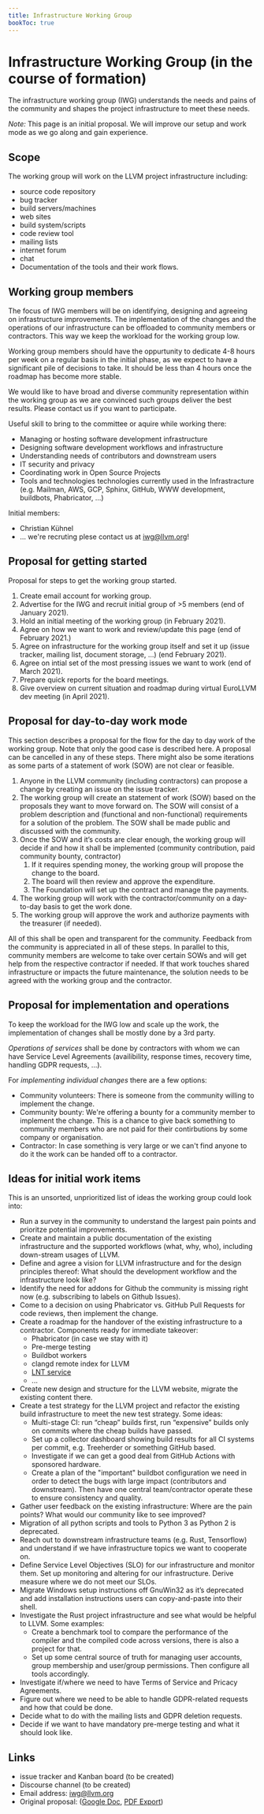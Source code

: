 ```yaml
---
title: Infrastructure Working Group
bookToc: true
---
```

# Infrastructure Working Group (in the course of formation)

The infrastructure working group (IWG) understands the needs and pains of the
community and shapes the project infrastructure to meet these needs.

*Note:* This page is an initial proposal. We will improve our setup and work
mode as we go along and gain experience.

## Scope

The working group will work on the LLVM project infrastructure including:

* source code repository
* bug tracker
* build servers/machines
* web sites
* build system/scripts
* code review tool
* mailing lists
* internet forum
* chat
* Documentation of the tools and their work flows.

## Working group members

The focus of IWG members will be on identifying, designing and agreeing on
infrastructure improvements. The implementation of the changes and the
operations of our infrastructure can be offloaded to community members or
contractors. This way we keep the workload for the working group low.

Working group members should have the oppurtunity to dedicate 4-8 hours per
week on a regular basis in the initial phase, as we expect to have a significant
pile of decisions to take. It should be less than 4 hours once the roadmap has
become more stable.

We would like to have broad and diverse community representation within the
working group as we are convinced such groups deliver the best results. Please
contact us if you want to participate.

Useful skill to bring to the committee or aquire while working there:

* Managing or hosting software development infrastructure
* Designing software development workflows and infrastructure
* Understanding needs of contributors and downstream users
* IT security and privacy
* Coordinating work in Open Source Projects
* Tools and technologies technologies currently used in the Infrastracture
  (e.g. Mailman, AWS, GCP, Sphinx, GitHub, WWW development, buildbots,
  Phabricator, ...)

Initial members:

* Christian Kühnel
* ... we're recruting plese contact us at [iwg@llvm.org](mailto:iwg@llvm.org)!

## Proposal for getting started

Proposal for steps to get the working group started.

1. Create email account for working group.
1. Advertise for the IWG and recruit initial group of >5 members (end of
   January 2021).
1. Hold an initial meeting of the working group (in February 2021).
1. Agree on how we want to work and review/update this page (end of February
   2021.)
1. Agree on infrastructure for the working group itself and set it up
   (issue tracker, mailing list, document storage, ...) (end February 2021).
1. Agree on intial set of the most pressing issues we want to work (end of
   March 2021).
1. Prepare quick reports for the board meetings.
1. Give overview on current situation and roadmap during virtual EuroLLVM
   dev meeting (in April 2021).

## Proposal for day-to-day work mode

This section describes a proposal for the flow for the day to day work of the
working group. Note that only the good case is described here. A proposal can be
cancelled in any of these steps. There might also be some iterations as some
parts of a statement of work (SOW) are not clear or feasible.

1. Anyone in the LLVM community (including contractors) can propose a change by
   creating an issue on the issue tracker.
1. The working group will create an statement of work (SOW) based on the  
   proposals they want to move forward on. The SOW will consist of a problem
   description and (functional and non-functional) requirements for a solution
   of the problem. The SOW shall be made public and discussed with the
   community.
1. Once the SOW and it’s costs are clear enough, the working group will decide
   if and how it shall be implemented (community contribution, paid community
   bounty, contractor)
    1. If it requires spending money, the working group will propose the change
       to the board.
    1. The board will then review and approve the expenditure.
    1. The Foundation will set up the contract and manage the payments.
1. The working group will work with the contractor/community on a day-to-day
   basis to get the work done.
1. The working group will approve the work and authorize payments with the
   treasurer (if needed).

All of this shall be open and transparent for the community. Feedback from the
community is appreciated in all of these steps. In parallel to this, community
members are welcome to take over certain SOWs and will get help from the
respective contractor if needed. If that work touches shared infrastructure or
impacts the future maintenance, the solution needs to be agreed with the
working group and the contractor.

## Proposal for implementation and operations

To keep the workload for the IWG low and scale up the work, the implementation
of changes shall be mostly done by a 3rd party.

*Operations of services* shall be done by contractors with whom we can have
Service Level Agreements (availibility, response times, recovery time,
handling GDPR requests, ...).

For *implementing individual changes* there are a few options:

* Community volunteers: There is someone from the community willing to
  implement the change.
* Community bounty: We're offering a bounty for a community member to implement
  the change. This is a chance to give back something to community members
  who are not paid for their contirbutions by some company or organisation.
* Contractor: In case something is very large or we can't find anyone to do it
  the work can be handed off to a contractor.

## Ideas for initial work items

This is an unsorted, unprioritized list of ideas the working group could look
into:

* Run a survey in the community to understand the largest pain points and
  prioritze potential improvements.
* Create and maintain a public documentation of the existing infrastructure and
  the supported workflows (what, why, who), including down-stream usages of
  LLVM.
* Define and agree a vision for LLVM infrastructure and for the design
  principles thereof: What should the development workflow and the
  infrastructure look like?
* Identify the need for addons for Github the community is missing right now
  (e.g. subscribing to labels on Github Issues).
* Come to a decision on using Phabricator vs. GitHub Pull Requests for code
  reviews, then implement the change.
* Create a roadmap for the handover of the existing infrastructure to a
  contractor. Components ready for immediate takeover:
  * Phabricator (in case we stay with it)
  * Pre-merge testing
  * Buildbot workers
  * clangd remote index for LLVM
  * [LNT service](http://lnt.llvm.org/)
  * ...
* Create new design and structure for the LLVM website, migrate the existing
  content there.
* Create a test strategy for the LLVM project and refactor the existing build
  infrastructure to meet the new test strategy. Some ideas:
  * Multi-stage CI: run “cheap” builds first, run “expensive” builds only on
    commits where the cheap builds have passed.
  * Set up a collector dashboard showing build results for all CI systems per
    commit, e.g. Treeherder or something GitHub based.
  * Investigate if we can get a good deal from GitHub Actions with sponsored
    hardware.
  * Create a plan of the "important" buildbot configuration we need in order to
    detect the bugs with large impact (contributors and downstream). Then have
    one central team/contractor operate these to ensure consistency and quality.
* Gather user feedback on the existing infrastructure: Where are the pain
  points? What would our community like to see improved?
* Migration of all python scripts and tools to Python 3 as Python 2 is
  deprecated.
* Reach out to downstream infrastructure teams (e.g. Rust, Tensorflow) and
  understand if we have infrastructure topics we want to cooperate on.
* Define Service Level Objectives (SLO) for our infrastructure and monitor
  them. Set up monitoring and altering for our infrastructure.  Derive measure
  where we do not meet our SLOs.
* Migrate Windows setup instructions off GnuWin32 as it’s deprecated and add
  installation instructions users can copy-and-paste into their shell.
* Investigate the Rust project infrastructure and see what would be helpful to
  LLVM. Some examples:
  * Create a benchmark tool to compare the performance of the compiler and the
    compiled code across versions, there is also a project for that.
  * Set up some central source of truth for managing user accounts, group
    membership and user/group permissions. Then configure all tools
    accordingly.
* Investigate if/where we need to have Terms of Service and Pricacy Agreements.
* Figure out where we need to be able to handle GDPR-related requests and
  how that could be done.
* Decide what to do with the mailing lists and GDPR deletion requests.
* Decide if we want to have mandatory pre-merge testing and what it should
  look like.

## Links

* issue tracker and Kanban board (to be created)
* Discourse channel (to be created)
* Email address: [iwg@llvm.org](mailto:iwg@llvm.org)
* Original proposal: ([Google Doc](https://docs.google.com/document/d/1T7dJ9DgrgaJHN1RZ5vhJJ2D9CBwMQl6lOdN41QPsnAg/),
  [PDF Export](/static/documents/iwg/Proposal_Infrastructure_Working_Group_2020-01-11.pdf))
